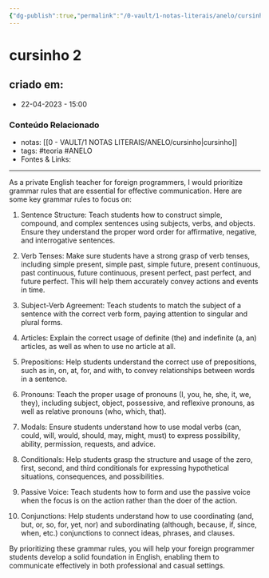 ```yaml
---
{"dg-publish":true,"permalink":"/0-vault/1-notas-literais/anelo/cursinho-2/","tags":["teoria","ANELO"],"dgHomeLink":true,"dgShowLocalGraph":true,"dgShowFileTree":true,"dgEnableSearch":true,"noteIcon":""}
---
```


# cursinho 2

## criado em: 
-  22-04-2023 - 15:00

### Conteúdo Relacionado
- notas: [[0 - VAULT/1 NOTAS LITERAIS/ANELO/cursinho\|cursinho]]
- tags: #teoria #ANELO
- Fontes & Links: 

---

As a private English teacher for foreign programmers, I would prioritize grammar rules that are essential for effective communication. Here are some key grammar rules to focus on:

1.  Sentence Structure: Teach students how to construct simple, compound, and complex sentences using subjects, verbs, and objects. Ensure they understand the proper word order for affirmative, negative, and interrogative sentences.
    
2.  Verb Tenses: Make sure students have a strong grasp of verb tenses, including simple present, simple past, simple future, present continuous, past continuous, future continuous, present perfect, past perfect, and future perfect. This will help them accurately convey actions and events in time.
    
3.  Subject-Verb Agreement: Teach students to match the subject of a sentence with the correct verb form, paying attention to singular and plural forms.
    
4.  Articles: Explain the correct usage of definite (the) and indefinite (a, an) articles, as well as when to use no article at all.
    
5.  Prepositions: Help students understand the correct use of prepositions, such as in, on, at, for, and with, to convey relationships between words in a sentence.
    
6.  Pronouns: Teach the proper usage of pronouns (I, you, he, she, it, we, they), including subject, object, possessive, and reflexive pronouns, as well as relative pronouns (who, which, that).
    
7.  Modals: Ensure students understand how to use modal verbs (can, could, will, would, should, may, might, must) to express possibility, ability, permission, requests, and advice.
    
8.  Conditionals: Help students grasp the structure and usage of the zero, first, second, and third conditionals for expressing hypothetical situations, consequences, and possibilities.
    
9.  Passive Voice: Teach students how to form and use the passive voice when the focus is on the action rather than the doer of the action.
    
10.  Conjunctions: Help students understand how to use coordinating (and, but, or, so, for, yet, nor) and subordinating (although, because, if, since, when, etc.) conjunctions to connect ideas, phrases, and clauses.
    

By prioritizing these grammar rules, you will help your foreign programmer students develop a solid foundation in English, enabling them to communicate effectively in both professional and casual settings.